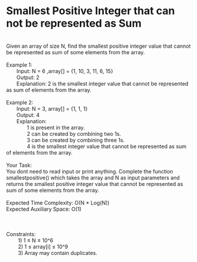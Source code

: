 <h1>Smallest Positive Integer that can not be represented as Sum</h1>
<p><br>
Given an array of size N, find the smallest positive integer value that cannot be represented as sum of some elements from the array.<br>
<br>
Example 1:<br>
&emsp;&emsp;Input: N = 6 ,array[] = {1, 10, 3, 11, 6, 15}<br>
&emsp;&emsp;Output: 2<br>
&emsp;&emsp;Explanation: 2 is the smallest integer value that cannot be represented as sum of elements from the array.<br>
<br>
Example 2:<br>
&emsp;&emsp;Input: N = 3, array[] = {1, 1, 1}<br>
&emsp;&emsp;Output: 4<br>
&emsp;&emsp;Explanation:<br> 
&emsp;&emsp;&emsp;&emsp;1 is present in the array.<br>  
&emsp;&emsp;&emsp;&emsp;2 can be created by combining two 1s.<br>
&emsp;&emsp;&emsp;&emsp;3 can be created by combining three 1s.<br>
&emsp;&emsp;&emsp;&emsp;4 is the smallest integer value that cannot be represented as sum of elements from the array.<br>
<br>
Your Task:<br>  
You dont need to read input or print anything. Complete the function smallestpositive() which takes the array and N as input parameters and returns the smallest positive integer value that cannot be represented as sum of some elements from the array.<br>
<br>
Expected Time Complexity: O(N * Log(N))<br>
Expected Auxiliary Space: O(1)<br>
<br>
<br>
<br>
Constraints:<br>
&emsp;&emsp; 1) 1 ≤ N ≤ 10^6<br>
&emsp;&emsp; 2) 1 ≤ array[i] ≤ 10^9<br>
&emsp;&emsp; 3) Array may contain duplicates.<br>
<br></p>
